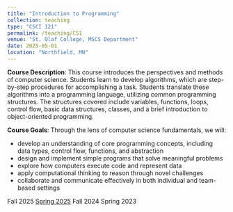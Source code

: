 ```yaml
---
title: "Introduction to Programming"
collection: teaching
type: "CSCI 121"
permalink: /teaching/CS1
venue: "St. Olaf College, MSCS Department"
date: 2025-05-01
location: "Northfield, MN"
---
```


**Course Description**: This course introduces the perspectives and methods of computer science. Students learn to develop algorithms, which are step-by-step procedures for accomplishing a task. Students translate these algorithms into a programming language, utilizing common programming structures. The structures covered include variables, functions, loops, control flow, basic data structures, classes, and a brief introduction to object-oriented programming.

**Course Goals**: Through the lens of computer science fundamentals, we will:
- develop an understanding of core programming concepts, including data types, control flow, functions, and abstraction
- design and implement simple programs that solve meaningful problems
- explore how computers execute code and represent data
- apply computational thinking to reason through novel challenges
- collaborate and communicate effectively in both individual and team-based settings

Fall 2025
[Spring 2025](https://chefs-kiss.github.io/cs1_spring2025/)
Fall 2024
Spring 2023